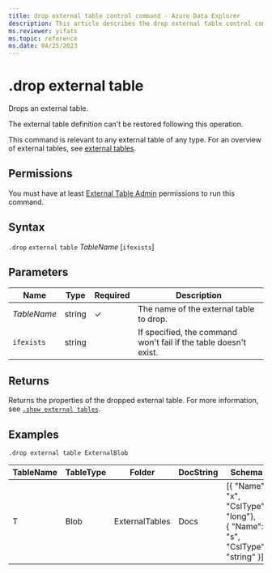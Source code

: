 ```yaml
---
title: drop external table control command - Azure Data Explorer
description: This article describes the drop external table control command in Azure Data Explorer 
ms.reviewer: yifats
ms.topic: reference
ms.date: 04/25/2023
---
```

# .drop external table

Drops an external table.

The external table definition can't be restored following this operation.

This command is relevant to any external table of any type. For an overview of external tables, see [external tables](../query/schema-entities/externaltables.md).

## Permissions

You must have at least [External Table Admin](access-control/role-based-access-control.md) permissions to run this command.

## Syntax  

`.drop` `external` `table` *TableName* [`ifexists`]

## Parameters

| Name | Type | Required | Description |
|--|--|--|--|
| *TableName* | string | &check; | The name of the external table to drop. |
|`ifexists`| string || If specified, the command won't fail if the table doesn't exist.|

## Returns

Returns the properties of the dropped external table. For more information, see [`.show external tables`](show-external-tables.md).

## Examples

```kusto
.drop external table ExternalBlob
```

| TableName | TableType | Folder         | DocString | Schema       | Properties |
|-----------|-----------|----------------|-----------|-----------------------------------------------------|------------|
| T         | Blob      | ExternalTables | Docs      | [{ "Name": "x",  "CslType": "long"},<br> { "Name": "s",  "CslType": "string" }] | {}         |
